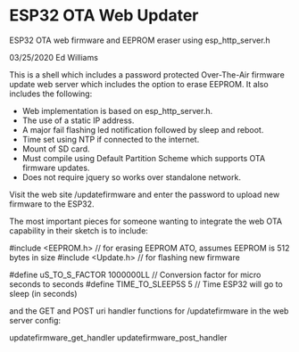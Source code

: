 # ESP32 OTA Web Updater

ESP32 OTA web firmware and EEPROM eraser using esp_http_server.h

03/25/2020 Ed Williams 

This is a shell which includes a password protected Over-The-Air firmware update 
web server which includes the option to erase EEPROM. It also includes the following:

  - Web implementation is based on esp_http_server.h.
  - The use of a static IP address.
  - A major fail flashing led notification followed by sleep and reboot.
  - Time set using NTP if connected to the internet.
  - Mount of SD card.
  - Must compile using Default Partition Scheme which supports OTA firmware updates.
  - Does not require jquery so works over standalone network.

Visit the web site <IP>/updatefirmware and enter the password to upload new firmware 
to the ESP32. 

The most important pieces for someone wanting to integrate the web OTA capability in
their sketch is to include:

 #include <EEPROM.h>  // for erasing EEPROM ATO, assumes EEPROM is 512 bytes in size
 #include <Update.h>  // for flashing new firmware

 #define uS_TO_S_FACTOR 1000000LL  // Conversion factor for micro seconds to seconds
 #define TIME_TO_SLEEP5S  5        // Time ESP32 will go to sleep (in seconds)

and the GET and POST uri handler functions for /updatefirmware in the web server config:

 updatefirmware_get_handler
 updatefirmware_post_handler

